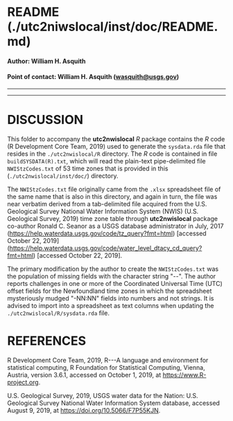 # README (./utc2niwslocal/inst/doc/README.md)

#### Author:           William H. Asquith
#### Point of contact: William H. Asquith (wasquith@usgs.gov)

***
***

# DISCUSSION

This folder to accompany the **utc2nwislocal** _R_ package contains the _R_ code (R Development Core Team, 2019) used to generate the `sysdata.rda` file that resides in the `./utc2nwislocal/R` directory. The _R_ code is contained in file `buildSYSDATA(R).txt`, which will read the plain-text pipe-delimited file `NWIStzCodes.txt` of 53 time zones that is provided in this (`./utc2nwislocal/inst/doc/`) directory.

The `NWIStzCodes.txt` file originally came from the `.xlsx` spreadsheet file of the same name that is also in this directory, and again in turn, the file was near verbatim derived from a tab-delimited file acquired from the U.S. Geological Survey National Water Information System (NWIS) (U.S. Geological Survey, 2019) time zone table through **utc2nwislocal** package co-author Ronald C. Seanor as a USGS database administrator in July, 2017 (https://help.waterdata.usgs.gov/code/tz_query?fmt=html) [accessed October 22, 2019] (https://help.waterdata.usgs.gov/code/water_level_dtacy_cd_query?fmt=html) [accessed October 22, 2019].

The primary modification by the author to create the `NWIStzCodes.txt` was the population of missing fields with the character string "--". The author reports challenges in one or more of the Coordinated Universal Time (UTC) offset fields for the Newfoundland time zones in which the spreadsheet mysteriously mudged "-NN:NN" fields into numbers and not strings. It is advised to import into a spreadsheet as text columns when updating the `./utc2nwislocal/R/sysdata.rda` file.

# REFERENCES

R Development Core Team, 2019, R---A language and environment for statistical computing, R Foundation for Statistical Computing, Vienna, Austria, version 3.6.1, accessed on October 1, 2019, at https://www.R-project.org.

U.S. Geological Survey, 2019, USGS water data for the Nation: U.S. Geological Survey National Water Information System database, accessed August 9, 2019, at https://doi.org/10.5066/F7P55KJN.
